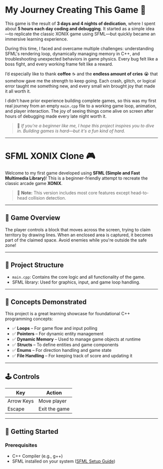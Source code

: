 # My Journey Creating This Game 🚀

This game is the result of **3 days and 4 nights of dedication**, where I spent about **5 hours each day coding and debugging**. It started as a simple idea—to replicate the classic XONIX game using SFML—but quickly became an immersive learning experience.

During this time, I faced and overcame multiple challenges: understanding SFML's rendering loop, dynamically managing memory in C++, and troubleshooting unexpected behaviors in game physics. Every bug felt like a boss fight, and every working frame felt like a reward.

I’d especially like to thank **coffee** ☕ and the **endless amount of cries** 😭 that somehow gave me the strength to keep going. Each crash, glitch, or logical error taught me something new, and every small win brought joy that made it all worth it.

I didn’t have prior experience building complete games, so this was my first real journey from an empty `main.cpp` file to a working game loop, animation, and player interaction. The joy of seeing things come alive on screen after hours of debugging made every late night worth it.

> 💬 *If you're a beginner like me, I hope this project inspires you to dive in. Building games is hard—but it's a fun kind of hard.*

---

# SFML XONIX Clone 🎮

Welcome to my first game developed using **SFML (Simple and Fast Multimedia Library)**! This is a beginner-friendly attempt to recreate the classic arcade game **XONIX**.

> 🚧 **Note:** This version includes most core features except head-to-head collision detection.

---

## 🎯 Game Overview

The player controls a block that moves across the screen, trying to claim territory by drawing lines. When an enclosed area is captured, it becomes part of the claimed space. Avoid enemies while you're outside the safe zone!

---

## 📁 Project Structure

- `main.cpp`: Contains the core logic and all functionality of the game.
- SFML library: Used for graphics, input, and game loop handling.

---

## 🧠 Concepts Demonstrated

This project is a great learning showcase for foundational C++ programming concepts:

- ✅ **Loops** – For game flow and input polling  
- ✅ **Pointers** – For dynamic entity management  
- ✅ **Dynamic Memory** – Used to manage game objects at runtime  
- ✅ **Structs** – To define entities and game components  
- ✅ **Enums** – For direction handling and game state
- ✅ **File Handling** – For keeping track of score and updating it 

---

## 🕹️ Controls

| Key        | Action        |
|------------|---------------|
| Arrow Keys | Move player   |
| Escape     | Exit the game |

---

## 🚀 Getting Started

### Prerequisites

- C++ Compiler (e.g., g++)
- SFML installed on your system ([SFML Setup Guide](https://www.sfml-dev.org/tutorials/))
